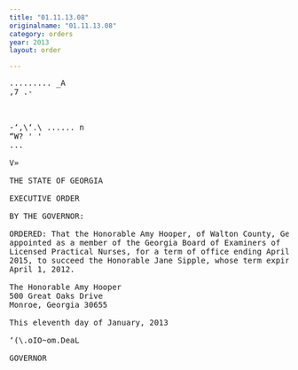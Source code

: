 ```yaml
---
title: "01.11.13.08"
originalname: "01.11.13.08"
category: orders
year: 2013
layout: order

---
```

<pre>
......... _A
,7 .-

   

-‘,\‘.\ ...... n
“W? ' '
...

V»

THE STATE OF GEORGIA

EXECUTIVE ORDER

BY THE GOVERNOR:

ORDERED: That the Honorable Amy Hooper, of Walton County, Georgia, is
appointed as a member of the Georgia Board of Examiners of
Licensed Practical Nurses, for a term of office ending April 1,
2015, to succeed the Honorable Jane Sipple, whose term expired on
April 1, 2012.

The Honorable Amy Hooper
500 Great Oaks Drive
Monroe, Georgia 30655

This eleventh day of January, 2013

‘(\.oIO~om.DeaL

GOVERNOR

</pre>
